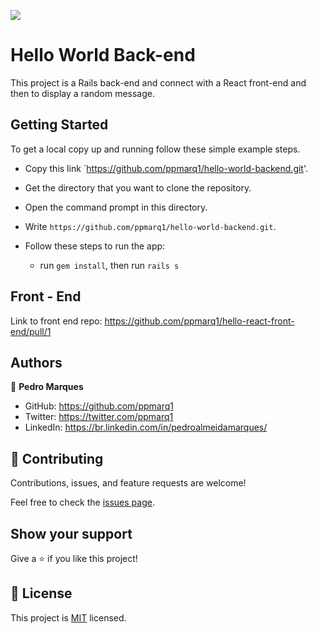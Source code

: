 ![](https://img.shields.io/badge/Microverse-blueviolet)

# Hello World Back-end

This project is a Rails back-end and connect with a React front-end and then to display a random message.

## Getting Started
To get a local copy up and running follow these simple example steps.

- Copy this link `https://github.com/ppmarq1/hello-world-backend.git'.
- Get the directory that you want to clone the repository.
- Open the command prompt in this directory.
- Write `https://github.com/ppmarq1/hello-world-backend.git`.


- Follow these steps to run the app:
  - run `gem install`, then run `rails s`

## Front - End

Link to front end repo: https://github.com/ppmarq1/hello-react-front-end/pull/1


## Authors

👤 **Pedro Marques**

- GitHub: https://github.com/ppmarq1
- Twitter: https://twitter.com/ppmarq1
- LinkedIn: https://br.linkedin.com/in/pedroalmeidamarques/

## 🤝 Contributing

Contributions, issues, and feature requests are welcome!

Feel free to check the [issues page](https://github.com/ppmarq1/hello-world-backend/issues).

## Show your support

Give a ⭐️ if you like this project!


## 📝 License

This project is [MIT](./MIT.md) licensed.

